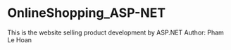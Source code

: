 # OnlineShopping_ASP-NET
This is the website selling product development by ASP.NET
Author: Pham Le Hoan
